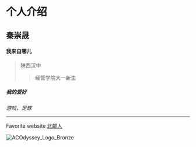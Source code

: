 # 个人介绍

## 秦崇晟

#### 我来自哪儿

> 陕西汉中
>
> > 经管学院大一新生

##### 我的爱好

*游戏，足球*

***

Favorite website [北邮人](bt.byr.cn)

![ACOdyssey_Logo_Bronze](F:\ACOdyssey_Fan_Kit\Logo\ACOdyssey_Logo_Bronze.png)








